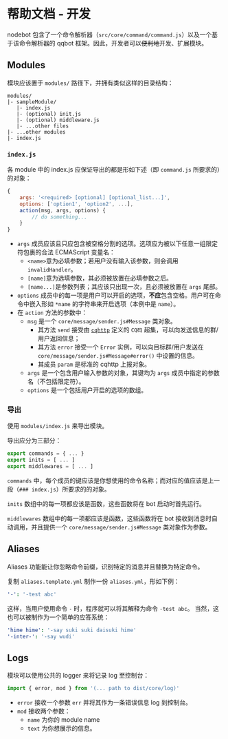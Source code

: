 # 帮助文档 - 开发
nodebot 包含了一个命令解析器（`src/core/command/command.js`）以及一个基于该命令解析器的 qqbot 框架。因此，开发者可以~~便利地~~开发、扩展模块。
## Modules
模块应该置于 `modules/` 路径下，并拥有类似这样的目录结构：
```
modules/
|- sampleModule/
   |- index.js
   |- (optional) init.js
   |- (optional) middleware.js
   |- ...other files
|- ...other modules
|- index.js
```
### `index.js`
各 module 中的 index.js 应保证导出的都是形如下述（即 `command.js` 所要求的）的对象：
```js
{
    args: '<required> [optional] [optional_list...]',
    options: ['option1', 'option2', ...],
    action(msg, args, options) {
        // do something...
    }
}
```
- `args` 成员应该且只应包含被空格分割的选项。选项应为被以下任意一组限定符包裹的合法 ECMAScript 变量名：
    - `<name>`意为必填参数；若用户没有输入该参数，则会调用 `invalidHandler`。
    - `[name]`意为选填参数，其必须被放置在必填参数之后。
    - `[name...]`是参数列表；其应该只出现一次，且必须被放置在 `args` 尾部。
- `options` 成员中的每一项是用户可以开启的选项，**不应**包含空格。用户可在命令中嵌入形如 `*name` 的字符串来开启选项（本例中是 `name`）。
- 在 `action` 方法的参数中：
    - `msg` 是一个 `core/message/sender.js#Message` 类对象。
        - 其方法 `send` 接受由 [`cqhttp`](https://cqhttp.cc) 定义的 `CQ码` 超集，可以向发送信息的群/用户返回信息；
        - 其方法 `error` 接受一个 `Error` 实例，可以向目标群/用户发送在 `core/message/sender.js#Message#error()` 中设置的信息。
        - 其成员 `param` 是标准的 cqhttp 上报对象。
    - `args` 是一个包含用户输入参数的对象，其键均为 `args` 成员中指定的参数名（不包括限定符）。
    - `options` 是一个包括用户开启的选项的数组。

### 导出
使用 `modules/index.js` 来导出模块。

导出应分为三部分：

```js
export commands = { ... }
export inits = [ ... ]
export middlewares = [ ... ]
```

`commands` 中，每个成员的键应该是你想使用的命令名称；而对应的值应该是上一段（`### index.js`）所要求的的对象。

`inits` 数组中的每一项都应该是函数，这些函数将在 bot 启动时首先运行。

`middlewares` 数组中的每一项都应该是函数，这些函数将在 bot 接收到消息时自动调用，并且提供一个 `core/message/sender.js#Message` 类对象作为参数。

## Aliases
Aliases 功能能让你忽略命令前缀，识别特定的消息并且替换为特定命令。

复制 `aliases.template.yml` 制作一份 `aliases.yml`，形如下例：
```yaml
'-': '-test abc'
```
这样，当用户使用命令 `-` 时，程序就可以将其解释为命令 `-test abc`。
当然，这也可以被制作为一个简单的应答系统：
```yaml
'hime hime': '-say suki suki daisuki hime'
'-inter-': '-say wudi'
```

## Logs
模块可以使用公共的 logger 来将记录 log 至控制台：
```js
import { error, mod } from '(... path to dist/core/log)'
```
- `error` 接收一个参数 `err` 并将其作为一条错误信息 log 到控制台。
- `mod` 接收两个参数：
    - `name` 为你的 module name
    - `text` 为你想展示的信息。
